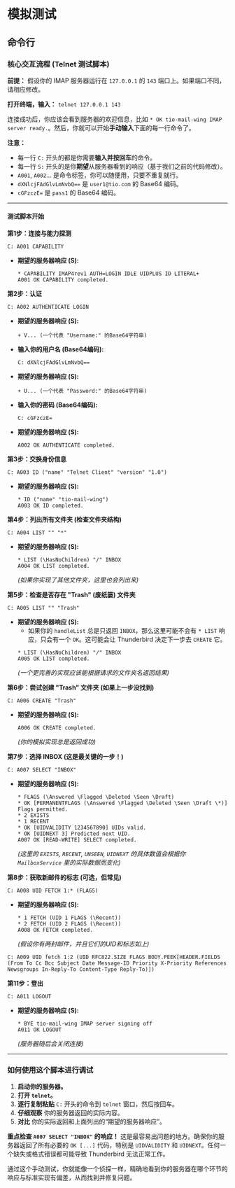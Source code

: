 # 模拟测试

## 命令行

### 核心交互流程 (Telnet 测试脚本)

**前提：** 假设你的 IMAP 服务器运行在 `127.0.0.1` 的 `143` 端口上。如果端口不同，请相应修改。

**打开终端，输入：**
`telnet 127.0.0.1 143`

连接成功后，你应该会看到服务器的欢迎信息，比如 `* OK tio-mail-wing IMAP server ready.`。然后，你就可以开始**手动输入**下面的每一行命令了。

**注意：**
*   每一行 `C:` 开头的都是你需要**输入并按回车**的命令。
*   每一行 `S:` 开头的是你**期望**从服务器看到的响应（基于我们之前的代码修改）。
*   `A001`, `A002`... 是命令标签，你可以随便用，只要不重复就行。
*   `dXNlcjFAdGlvLmNvbQ==` 是 `user1@tio.com` 的 Base64 编码。
*   `cGFzczE=` 是 `pass1` 的 Base64 编码。

---

#### **测试脚本开始**

**第1步：连接与能力探测**

```
C: A001 CAPABILITY
```
*   **期望的服务器响应 (S):**
    ```
    * CAPABILITY IMAP4rev1 AUTH=LOGIN IDLE UIDPLUS ID LITERAL+
    A001 OK CAPABILITY completed.
    ```

**第2步：认证**

```
C: A002 AUTHENTICATE LOGIN
```
*   **期望的服务器响应 (S):**
    ```
    + V... (一个代表 "Username:" 的Base64字符串)
    ```
*   **输入你的用户名 (Base64编码):**
    ```
    C: dXNlcjFAdGlvLmNvbQ==
    ```
*   **期望的服务器响应 (S):**
    ```
    + U... (一个代表 "Password:" 的Base64字符串)
    ```
*   **输入你的密码 (Base64编码):**
    ```
    C: cGFzczE=
    ```
*   **期望的服务器响应 (S):**
    ```
    A002 OK AUTHENTICATE completed.
    ```

**第3步：交换身份信息**

```
C: A003 ID ("name" "Telnet Client" "version" "1.0")
```
*   **期望的服务器响应 (S):**
    ```
    * ID ("name" "tio-mail-wing")
    A003 OK ID completed.
    ```

**第4步：列出所有文件夹 (检查文件夹结构)**

```
C: A004 LIST "" "*"
```
*   **期望的服务器响应 (S):**
    ```
    * LIST (\HasNoChildren) "/" INBOX
    A004 OK LIST completed.
    ```
    *(如果你实现了其他文件夹，这里也会列出来)*

**第5步：检查是否存在 "Trash" (废纸篓) 文件夹**

```
C: A005 LIST "" "Trash"
```
*   **期望的服务器响应 (S):**
    *   如果你的 `handleList` 总是只返回 `INBOX`，那么这里可能不会有 `* LIST` 响应，只会有一个 `OK`。这可能会让 Thunderbird 决定下一步去 `CREATE` 它。
    ```
    * LIST (\HasNoChildren) "/" INBOX
    A005 OK LIST completed.
    ```
    *(一个更完善的实现应该能根据请求的文件夹名返回结果)*

**第6步：尝试创建 "Trash" 文件夹 (如果上一步没找到)**

```
C: A006 CREATE "Trash"
```
*   **期望的服务器响应 (S):**
    ```
    A006 OK CREATE completed.
    ```
    *(你的模拟实现总是返回成功)*

**第7步：选择 INBOX (这是最关键的一步！)**

```
C: A007 SELECT "INBOX"
```
*   **期望的服务器响应 (S):**
    ```
    * FLAGS (\Answered \Flagged \Deleted \Seen \Draft)
    * OK [PERMANENTFLAGS (\Answered \Flagged \Deleted \Seen \Draft \*)] Flags permitted.
    * 2 EXISTS
    * 1 RECENT
    * OK [UIDVALIDITY 1234567890] UIDs valid.
    * OK [UIDNEXT 3] Predicted next UID.
    A007 OK [READ-WRITE] SELECT completed.
    ```
    *(这里的 `EXISTS`, `RECENT`, `UNSEEN`, `UIDNEXT` 的具体数值会根据你 `MailboxService` 里的实际数据而变化)*

**第8步：获取新邮件的标志 (可选，但常见)**

```
C: A008 UID FETCH 1:* (FLAGS)
```
*   **期望的服务器响应 (S):**
    ```
    * 1 FETCH (UID 1 FLAGS (\Recent))
    * 2 FETCH (UID 2 FLAGS (\Recent))
    A008 OK FETCH completed.
    ```
    *(假设你有两封邮件，并且它们的UID和标志如上)*

```
C: A009 UID fetch 1:2 (UID RFC822.SIZE FLAGS BODY.PEEK[HEADER.FIELDS (From To Cc Bcc Subject Date Message-ID Priority X-Priority References Newsgroups In-Reply-To Content-Type Reply-To)])
```
**第11步：登出**

```
C: A011 LOGOUT
```
*   **期望的服务器响应 (S):**
    ```
    * BYE tio-mail-wing IMAP server signing off
    A011 OK LOGOUT
    ```
    *(服务器随后会关闭连接)*

---

### 如何使用这个脚本进行调试

1.  **启动你的服务器。**
2.  **打开 `telnet`。**
3.  **逐行复制粘贴** `C:` 开头的命令到 `telnet` 窗口，然后按回车。
4.  **仔细观察** 你的服务器返回的实际内容。
5.  **对比** 你的实际返回和上面列出的“期望的服务器响应”。

**重点检查 `A007 SELECT "INBOX"` 的响应！** 这是最容易出问题的地方。确保你的服务器返回了所有必要的 `OK [...]` 代码，特别是 `UIDVALIDITY` 和 `UIDNEXT`。任何一个缺失或格式错误都可能导致 Thunderbird 无法正常工作。

通过这个手动测试，你就能像一个侦探一样，精确地看到你的服务器在哪个环节的响应与标准实现有偏差，从而找到并修复问题。